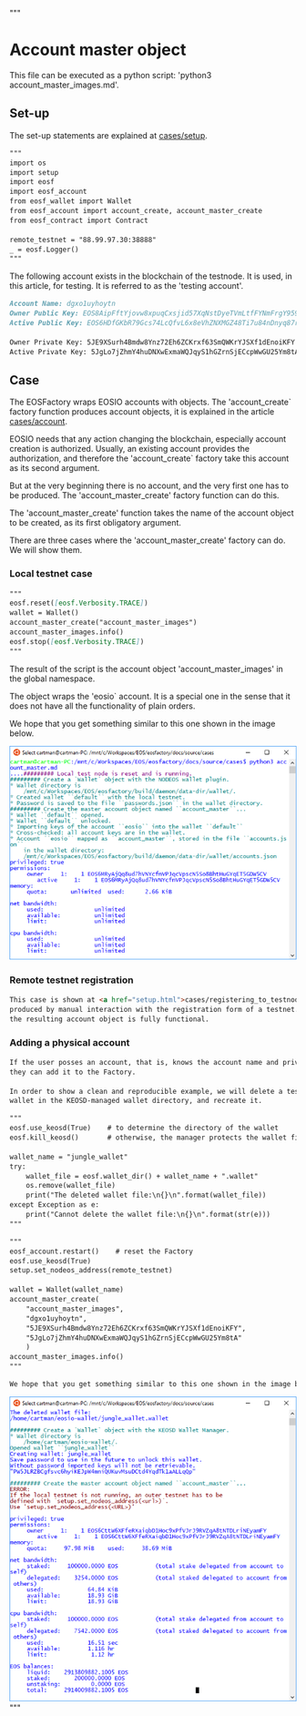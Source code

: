 """
# Account master object

This file can be executed as a python script: 'python3 account_master_images.md'.

## Set-up

The set-up statements are explained at <a href="setup.html">cases/setup</a>.

```md
"""
import os
import setup
import eosf
import eosf_account
from eosf_wallet import Wallet
from eosf_account import account_create, account_master_create
from eosf_contract import Contract

remote_testnet = "88.99.97.30:38888"
_ = eosf.Logger()
"""
```

The following account exists in the blockchain of the testnode. It is used, in
this article, for testing. It is referred to as the 'testing account'.

```md
Account Name: dgxo1uyhoytn
Owner Public Key: EOS8AipFftYjovw8xpuqCxsjid57XqNstDyeTVmLtfFYNmFrgY959
Active Public Key: EOS6HDfGKbR79Gcs74LcQfvL6x8eVhZNXMGZ48Ti7u84nDnyq87rv

Owner Private Key: 5JE9XSurh4Bmdw8Ynz72Eh6ZCKrxf63SmQWKrYJSXf1dEnoiKFY
Active Private Key: 5JgLo7jZhmY4huDNXwExmaWQJqyS1hGZrnSjECcpWwGU25Ym8tA 
```


## Case

The EOSFactory wraps EOSIO accounts with objects. The 'account_create` 
factory function produces account objects, it is explained in the article 
<a href="account.html">cases/account</a>.

EOSIO needs that any action changing the blockchain, especially account creation 
is authorized. Usually, an existing account provides the authorization, and
therefore the 'account_create` factory take this account as its second argument.

But at the very beginning there is no account, and the very first one has to be
produced. The 'account_master_create' factory function can do this.

The 'account_master_create' function takes the 
name of the account object to be created, as its first obligatory argument.

There are three cases where the 'account_master_create' factory can do. We will
show them. 

### Local testnet case

```md
"""
eosf.reset([eosf.Verbosity.TRACE])
wallet = Wallet()
account_master_create("account_master_images")
account_master_images.info()
eosf.stop([eosf.Verbosity.TRACE])
"""
```

The result of the script is the account object 'account_master_images' in the global
namespace.

The object wraps the 'eosio` account. It is a special one in the sense that it 
does not have all the functionality of plain orders.

We hope that you get something similar to this one shown in the image below.

<img src="account_master_images/account_master_eosio.png" 
    onerror="this.src='../../../source/cases/account_master_images/account_master_eosio.png'" 
    width="720px"/>

### Remote testnet registration

```md
This case is shown at <a href="setup.html">cases/registering_to_testnode</a>. There the account object is 
produced by manual interaction with the registration form of a testnet. There 
the resulting account object is fully functional.
```

### Adding a physical account

```md
If the user posses an account, that is, knows the account name and private keys,
they can add it to the Factory.

In order to show a clean and reproducible example, we will delete a testing 
wallet in the KEOSD-managed wallet directory, and recreate it.
```

```md
"""
eosf.use_keosd(True)    # to determine the directory of the wallet
eosf.kill_keosd()       # otherwise, the manager protects the wallet file

wallet_name = "jungle_wallet"
try:
    wallet_file = eosf.wallet_dir() + wallet_name + ".wallet"
    os.remove(wallet_file)
    print("The deleted wallet file:\n{}\n".format(wallet_file))
except Exception as e:
    print("Cannot delete the wallet file:\n{}\n".format(str(e)))
"""
```

```md
"""
eosf_account.restart()    # reset the Factory
eosf.use_keosd(True)
setup.set_nodeos_address(remote_testnet)

wallet = Wallet(wallet_name)
account_master_create(
    "account_master_images",
    "dgxo1uyhoytn",
    "5JE9XSurh4Bmdw8Ynz72Eh6ZCKrxf63SmQWKrYJSXf1dEnoiKFY",
    "5JgLo7jZhmY4huDNXwExmaWQJqyS1hGZrnSjECcpWwGU25Ym8tA"
    )
account_master_images.info()
"""
```

```md
We hope that you get something similar to this one shown in the image below.
```
<img src="account_master_images/account_master_add.png" 
    onerror="this.src='../../../source/cases/account_master_images/account_master_add.png'" width="720px"/>
"""